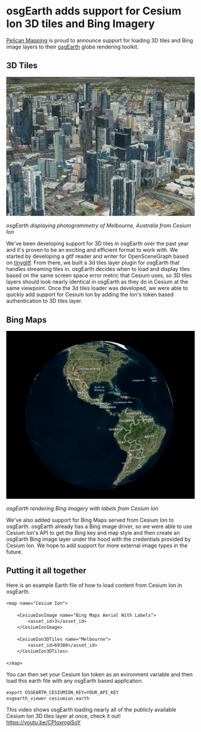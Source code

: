 # osgEarth adds support for Cesium Ion 3D tiles and Bing Imagery

[Pelican Mapping](http://web.pelicanmapping.com/) is proud to announce support for loading 3D tiles and Bing image layers to their [osgEarth](https://github.com/gwaldron/osgearth) globe rendering toolkit.

## 3D Tiles
<p align="center"><img src="melbourne.jpg"></p>

*osgEarth displaying photogrammetry of Melbourne, Australia from Cesium Ion*

We've been developing support for 3D tiles in osgEarth over the past year and it's proven to be an exciting and efficient format to work with.  We started by developing a gltf reader and writer for OpenSceneGraph based on [tinygltf](https://github.com/syoyo/tinygltf).  From there, we built a 3d tiles layer plugin for osgEarth that handles streaming tiles in.  osgEarth decides when to load and display tiles based on the same screen space error metric that Cesium uses, so 3D tiles layers should look nearly identical in osgEarth as they do in Cesium at the same viewpoint.  Once the 3d tiles loader was developed, we were able to quickly add support for Cesium Ion by adding the Ion's token based authentication to 3D tiles layer.

## Bing Maps

<p align="center"><img src="bing.jpg"></p>

*osgEarth rendering Bing imagery with labels from Cesium Ion*

We've also added support for Bing Maps served from Cesium Ion to osgEarth.  osgEarth already has a Bing image driver, so we were able to use Cesium Ion's API to get the Bing key and map style and then create an osgEarth Bing image layer under the hood with the credentials provided by Cesium Ion.  We hope to add support for more external image types in the future.

## Putting it all together

Here is an example Earth file of how to load content from Cesium Ion in osgEarth.
```
<map name="Cesium Ion"> 

    <CesiumIonImage name="Bing Maps Aerial With Labels">
        <asset_id>3</asset_id>
    </CesiumIonImage>

    <CesiumIon3DTiles name="Melbourne">
        <asset_id>69380</asset_id>
    </CesiumIon3DTiles>

</map>
```

You can then set your Cesium Ion token as an evironment variable and then load this earth file with any osgEarth based application.
```
export OSGEARTH_CESIUMION_KEY=YOUR_API_KEY
osgearth_viewer cesiumion.earth
```

This video shows osgEarth loading nearly all of the publicly available Cesium Ion 3D tiles layer at once, check it out!
https://youtu.be/CPIoxmgiSoY


